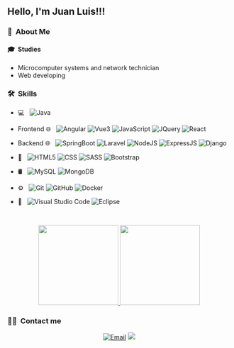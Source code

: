 <!---
- 👋 Hi, I’m @juanluislopez-code
- 👀 I’m interested in ...
- 🌱 I’m currently learning ...
- 💞️ I’m looking to collaborate on ...
- 📫 How to reach me ...

cjuan-code/cjuan-code is a ✨ special ✨ repository because its `README.md` (this file) appears on your GitHub profile.
You can click the Preview link to take a look at your changes.
--->

<h2> Hello, I'm Juan Luis!!! </h2>

<h3> 👦 &nbsp;About Me </h3>

<h4>🎓 &nbsp;Studies</h4>
<ul>
  <li>Microcomputer systems and network technician</li>
  <li>Web developing</li>
</ul>

<h3> 🛠 &nbsp;Skills</h3>

- 💻 &nbsp;
  ![Java](https://img.shields.io/badge/-Java-333333?style=flat&logo=Java&logoColor=007396)
- Frontend 🌐 &nbsp;
  ![Angular](https://img.shields.io/badge/-Angular-333333?style=flat&logo=angular)
  ![Vue3](https://img.shields.io/badge/-Vue%203-333333?style=flat&logo=vue3)
  ![JavaScript](https://img.shields.io/badge/-JavaScript-333333?style=flat&logo=javascript)
  ![JQuery](https://img.shields.io/badge/jQuery-333333?style=flat&logo=jquery)
  ![React](https://img.shields.io/badge/React-333333?style=flat&logo=react)
- Backend 🌐 &nbsp;
  ![SpringBoot](https://img.shields.io/badge/SpringBoot-333333?style=flat&logo=springboot)
  ![Laravel](https://img.shields.io/badge/Laravel-333333?style=flat&logo=laravel)
  ![NodeJS](https://img.shields.io/badge/Node.js-333333?style=flat&logo=node.js)
  ![ExpressJS](https://img.shields.io/badge/Express.js-333333?style=flat&logo=express)
  ![Django](https://img.shields.io/badge/Django-333333?style=flat&logo=django)
- 🎨 &nbsp;
  ![HTML5](https://img.shields.io/badge/-HTML5-333333?style=flat&logo=HTML5)
  ![CSS](https://img.shields.io/badge/-CSS-333333?style=flat&logo=CSS3&logoColor=1572B6)
  ![SASS](https://img.shields.io/badge/-SASS-333333?style=flat&logo=sass)
  ![Bootstrap](https://img.shields.io/badge/Bootstrap-333333?style=flat&logo=bootstrap&logoColor=white) 
- 🛢 &nbsp;
  ![MySQL](https://img.shields.io/badge/-MySQL-333333?style=flat&logo=mysql)
  ![MongoDB](https://img.shields.io/badge/-MongoDB-333333?style=flat&logo=mongodb)
- ⚙️ &nbsp;
  ![Git](https://img.shields.io/badge/-Git-333333?style=flat&logo=git)
  ![GitHub](https://img.shields.io/badge/-GitHub-333333?style=flat&logo=github)
  ![Docker](https://img.shields.io/badge/-Docker-333333?style=flat&logo=docker)
- 🔧 &nbsp;
  ![Visual Studio Code](https://img.shields.io/badge/-Visual%20Studio%20Code-333333?style=flat&logo=visual-studio-code&logoColor=007ACC)
  ![Eclipse](https://img.shields.io/badge/-Eclipse-333333?style=flat&logo=eclipse-ide&logoColor=2C2255)
  
  <br/>
<div align="center">
  <a href="https://github.com/juanluislopez-code">
    <img height="180em" src="https://github-readme-stats.vercel.app/api/top-langs/?username=juanluislopez-code&layout=compact" />
    <img height="180em" src="https://github-readme-stats.vercel.app/api?username=juanluislopez-code&show_icons=true" />
  </a>
</div>

<h3> 🤝🏻 &nbsp;Contact me </h3>

<p align="center">
<a href="mailto:juanluislopezdaw@gmail.com"><img alt="Email" src="https://img.shields.io/badge/Email-juanluislopezdaw@gmail.com-blue?style=flat-square&logo=gmail"></a>
  <a href="https://www.linkedin.com/in/juan-luis-lopez-del-barco-a56005278/"><img src="https://img.shields.io/badge/LinkedIn-0077B5?style=flat&logo=linkedin&logoColor=white"></a>
</p>

<br/>
